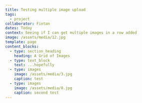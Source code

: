 ```yaml
---
title: Testing multiple image upload
tags:
  - project
collaborator: Fintan
dates: Today
context: Seeing if I can get multiple images in a row added
image: /assets/media/12.jpg
template: page
content_blocks:
  - type: section_heading
    heading: A Grid of Images
  - type: text_block
    text: ...hopefully
  - type: images
    image: /assets/media/3.jpg
    caption: test
  - type: images
    image: /assets/media/8.jpg
    caption: second test
---
```

